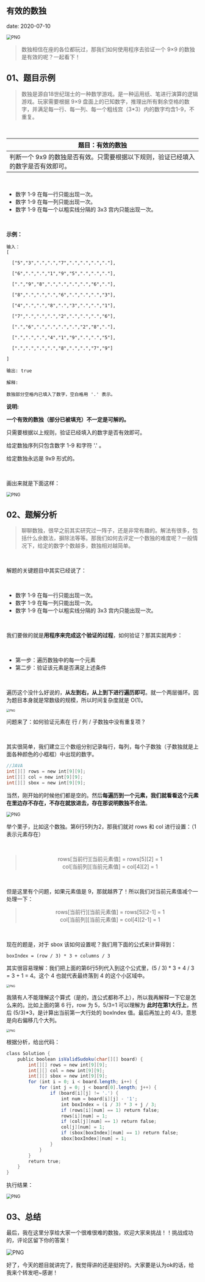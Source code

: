  
##	有效的数独
date:	2020-07-10
 

<img src="28/1.gif" alt="PNG" style="zoom: 80%;" />

> 数独相信在座的各位都玩过，那我们如何使用程序去验证一个 9×9 的数独是有效的呢？一起看下！

## 01、题目示例

> 数独是源自18世纪瑞士的一种数学游戏。是一种运用纸、笔进行演算的逻辑游戏。玩家需要根据 9×9 盘面上的已知数字，推理出所有剩余空格的数字，并满足每一行、每一列、每一个粗线宫（3*3）内的数字均含1-9，不重复。

<br/>

| 题目：有效的数独                                             |
| ------------------------------------------------------------ |
| 判断一个 9x9 的数独是否有效。只需要根据以下规则，验证已经填入的数字是否有效即可。 |

<br/>

- 数字 1-9 在每一行只能出现一次。
- 数字 1-9 在每一列只能出现一次。
- 数字 1-9 在每一个以粗实线分隔的 3x3 宫内只能出现一次。

<br/>

**示例：**

```
输入：
[

  ["5","3",".",".","7",".",".",".","."],

  ["6",".",".","1","9","5",".",".","."],

  [".","9","8",".",".",".",".","6","."],

  ["8",".",".",".","6",".",".",".","3"],

  ["4",".",".","8",".","3",".",".","1"],

  ["7",".",".",".","2",".",".",".","6"],

  [".","6",".",".",".",".","2","8","."],

  [".",".",".","4","1","9",".",".","5"],

  [".",".",".",".","8",".",".","7","9"]

]

输出: true

解释:

数独部分空格内已填入了数字，空白格用 '.' 表示。

```

**说明:**

**一个有效的数独（部分已被填充）不一定是可解的。**

只需要根据以上规则，验证已经填入的数字是否有效即可。

给定数独序列只包含数字 1-9 和字符 '.' 。

给定数独永远是 9x9 形式的。

<br/>

画出来就是下面这样：

<img src="28/2.jpg" alt="PNG" style="zoom: 80%;" />

## 02、题解分析

> 聊聊数独，很早之前其实研究过一阵子，还是非常有趣的。解法有很多，包括什么余数法，摒除法等等。那我们如何去评定一个数独的难度呢？一般情况下，给定的数字个数越多，数独相对越简单。

<br/>

解题的关键题目中其实已经说了：

<br/>

- 数字 1-9 在每一行只能出现一次。
- 数字 1-9 在每一列只能出现一次。
- 数字 1-9 在每一个以粗实线分隔的 3x3 宫内只能出现一次。

<br/>

我们要做的就是**用程序来完成这个验证的过程**，如何验证？那其实就两步：

<br/>

- 第一步：遍历数独中的每一个元素
- 第二步：验证该元素是否满足上述条件

<br/>

遍历这个没什么好说的，**从左到右，从上到下进行遍历即可**。就一个两层循环。因为题目本身就是常数级的规模，所以时间复杂度就是 O(1)。

<img src="28/3.jpg" alt="PNG" style="zoom: 50%;" />

问题来了：如何验证元素在 行 / 列 / 子数独中没有重复项？

<br/>

其实很简单，我们建立三个数组分别记录每行，每列，每个子数独（子数独就是上面各种颜色的小框框）中出现的数字。

```java
//JAVA
int[][] rows = new int[9][9];
int[][] col = new int[9][9];
int[][] sbox = new int[9][9];
```

当然，刚开始的时候他们都是空的。然后**每遍历到一个元素，我们就看看这个元素在里边存不存在，不存在就放进去，存在那说明数独不合法**。

<img src="28/4.jpg" alt="PNG" style="zoom: 80%;" />

举个栗子，比如这个数独。第6行5列为2，那我们就对 rows 和 col 进行设置：（1表示元素存在）

<br/>

><center>rows[当前行][当前元素值] = rows[5][2] = 1</center>
><center>col[当前列][当前元素值] = col[4][2] = 1</center>

<br/>

但是这里有个问题，如果元素值是 9，那就越界了！所以我们对当前元素值减个一处理一下：



><center>rows[当前行][当前元素值] = rows[5][2-1] = 1</center>
><center>col[当前列][当前元素值] = col[4][2-1] = 1</center>

<br/>

现在的题是，对于 sbox 该如何设置呢？我们用下面的公式来计算得到：

```
boxIndex = (row / 3) * 3 + columns / 3
```

其实很容易理解：我们把上面的第6行5列代入到这个公式里，(5 / 3) * 3 + 4 / 3 = 3 + 1 = 4。这个 4 也就代表最终落到 4 的这个小区域中。

<img src="28/5.jpg" alt="PNG" style="zoom: 50%;" />

我猜有人不能理解这个算式（是的，连公式都称不上），所以我再解释一下它是怎么来的。比如上面的第 6 行，row 为 5，5/3=1 可以理解为 **此时在第1大行上**，然后 (5/3)*3，是计算出当前第一大行处的 boxIndex 值。最后再加上的 4/3，意思是向右偏移几个大列。

<img src="28/6.jpg" alt="PNG" style="zoom: 50%;" />

根据分析，给出代码：

```java
class Solution { 
    public boolean isValidSudoku(char[][] board) { 
        int[][] rows = new int[9][9]; 
        int[][] col = new int[9][9]; 
        int[][] sbox = new int[9][9]; 
        for (int i = 0; i < board.length; i++) {
            for (int j = 0; j < board[0].length; j++) { 
                if (board[i][j] != '.') { 
                    int num = board[i][j] - '1';
                    int boxIndex = (i / 3) * 3 + j / 3;
                    if (rows[i][num] == 1) return false;
                    rows[i][num] = 1;
                    if (col[j][num] == 1) return false;
                    col[j][num] = 1;
                    if (sbox[boxIndex][num] == 1) return false;
                    sbox[boxIndex][num] = 1;
                }
            }
        }
        return true;
    }
}
```

执行结果：

<img src="28/7.jpg" alt="PNG" style="zoom: 80%;" />

## 03、总结

最后，我在这里分享给大家一个很难很难的数独，欢迎大家来挑战！！挑战成功的，评论区留下你的答案！

<img src="28/8.jpg" alt="PNG"  />

好了，今天的题目就讲完了，我觉得讲的还是挺好的。大家要是认为ok的话，给我来个转发吧~感谢！